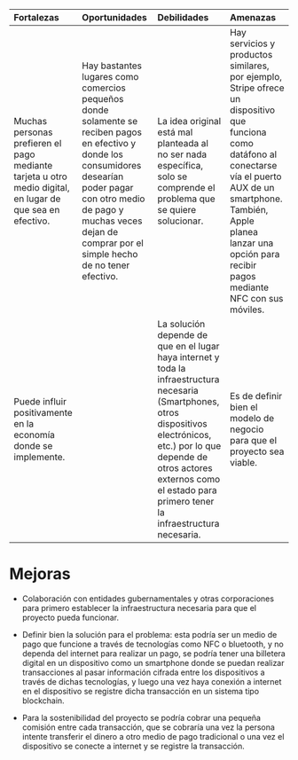 
| Fortalezas | Oportunidades     | Debilidades | Amenazas |
| :-------- | :------- | :-------------------------------- |:-------------------------------- |
| Muchas personas prefieren el pago mediante tarjeta u otro medio digital, en lugar de que sea en efectivo. | Hay bastantes lugares como comercios pequeños donde solamente se reciben pagos en efectivo y donde los consumidores desearían poder pagar con otro medio de pago y muchas veces dejan de comprar por el simple hecho de no tener efectivo.| La idea original está mal planteada al no ser nada específica, solo se comprende el problema que se quiere solucionar. | Hay servicios y productos similares, por ejemplo, Stripe ofrece un dispositivo que funciona como datáfono al conectarse vía el puerto AUX de un smartphone. También, Apple planea lanzar una opción para recibir pagos mediante NFC con sus móviles.|
| Puede influir positivamente en la economía donde se implemente. | | La solución depende de que en el lugar haya internet y toda la infraestructura necesaria (Smartphones, otros dispositivos electrónicos, etc.) por lo que depende de otros actores externos como el estado para primero tener la infraestructura necesaria.| Es de definir bien el modelo de negocio para que el proyecto sea viable. |

# Mejoras

* Colaboración con entidades gubernamentales y otras corporaciones para primero establecer la infraestructura necesaria para que el proyecto pueda funcionar.

* Definir bien la solución para el problema: esta podría ser un medio de pago que funcione a través de tecnologías como NFC o bluetooth, y no dependa del internet para realizar un pago, se podría tener una billetera digital en un dispositivo como un smartphone donde se puedan realizar transacciones al pasar información cifrada entre los dispositivos a través de dichas tecnologías, y luego una vez haya conexión a internet en el dispositivo se registre dicha transacción en un sistema tipo blockchain.

* Para la sostenibilidad del proyecto se podría cobrar una pequeña comisión entre cada transacción, que se cobraría una vez la persona intente transferir el dinero a otro medio de pago tradicional o una vez el dispositivo se conecte a internet y se registre la transacción.



